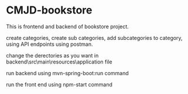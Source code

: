 # CMJD-bookstore
This is frontend and backend of bookstore project.

create categories,
create sub categories,
add subcategories to category,
using API endpoints using postman.

change the derectories as you want in backend\src\main\resources\application file

run backend using mvn-spring-boot:run command

run the front end using npm-start command
